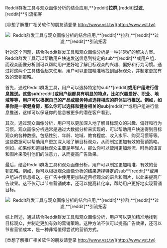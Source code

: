 Reddit群发工具与观众画像分析的结合应用,**[reddit]**拉群,**[reddit]**过滤,**[reddit]**引流拓客

[😍想了解推广相关软件的朋友请登录 http://www.vst.tw](http://www.vst.tw)

 <center><img src="https://vst.tw/MP4/tuiguang/png/7.png" alt="Reddit群发工具与观众画像分析的结合应用,**[reddit]**拉群,**[reddit]**过滤,**[reddit]**引流拓客"></center>

针对这个问题，结合Reddit群发工具和观众画像分析是一种非常好的解决方案。Reddit群发工具可以帮助用户快速发送信息到特定的sub**[reddit]**或用户组，而观众画像分析则可以帮助用户更好地了解目标观众的兴趣、偏好和行为习惯。通过将这两个工具结合起来使用，用户可以更加精准地找到目标观众，并制定更加有效的营销策略。

首先，通过Reddit群发工具，用户可以选择特定的sub**[reddit]**或用户组进行信息推送。这些sub**[reddit]**或用户组都具有明显的特点，比如兴趣爱好、职业、地域等等，用户可以根据自己的产品或服务特点选择相应的群体进行推送。例如，如果你是一家健身房，那么你可以选择和健身相关的sub**[reddit]**或用户组进行信息推送，这样可以保证你的信息被更多的潜在客户看到。

其次，通过观众画像分析，用户可以更加深入地了解目标观众的兴趣、偏好和行为习惯。观众画像分析通常是通过大数据分析来实现的，可以帮助用户快速得到目标观众的各种数据，包括性别、年龄、地域、教育程度、收入水平、购买习惯等等。这些数据可以帮助用户更加深入地了解目标观众，从而制定更加有效的营销策略。例如，如果你知道目标观众主要是年轻人，那么你可以使用更加潮流、时尚的语言和图片来吸引他们的注意力，从而提高广告效果。

最后，结合Reddit群发工具和观众画像分析，用户可以制定更加精准、有效的营销策略。例如，你可以根据观众画像分析的结果选择特定的sub**[reddit]**或用户组进行信息推送，在广告中使用更加贴近目标观众的语言和图片，以此来提高广告效果。这不仅可以节省营销成本，还可以提高转化率，帮助用户更好地实现营销目标。

 <center><img src="https://vst.tw/MP4/tuiguang/png/3.png" alt="Reddit群发工具与观众画像分析的结合应用,**[reddit]**拉群,**[reddit]**过滤,**[reddit]**引流拓客"></center>

综上所述，通过结合Reddit群发工具和观众画像分析，用户可以更加精准地找到目标观众，并制定更加有效的营销策略。这种方法不仅可以提高广告效果，还可以节省营销成本，是一种非常值得尝试的营销方式。

[😍想了解推广相关软件的朋友请登录 http://www.vst.tw](http://www.vst.tw)



